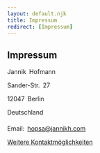 ```yaml
---
layout: default.njk
title: Impressum
redirect: [Impressum]
---
```


## Impressum

Jannik&ensp;Hofmann

Sander-Str.&ensp;27

12047&ensp;Berlin

Deutschland

####

Email:&ensp;<a href="mailto:hopsa@jannikh.com">hopsa@jannikh.com</a>

<a href="/links">Weitere Kontaktmöglichkeiten</a>
